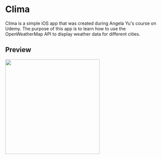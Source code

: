 #  Clima

Clima is a simple iOS app that was created during Angela Yu's course on Udemy. The purpose of this app is to learn how to use the OpenWeatherMap API to display weather data for different cities.

## Preview
<img src="https://github.com/kaffka-san/Clima/blob/master/Images/Clima.gif" width="300">



